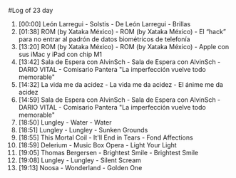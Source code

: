 #Log of 23 day

1. [00:00] León Larregui - Solstis - De León Larregui - Brillas
1. [01:38] ROM (by Xataka México) - ROM (by Xataka México) - El “hack” para no entrar al padrón de datos biométricos de telefonía
1. [13:20] ROM (by Xataka México) - ROM (by Xataka México) - Apple con sus iMac y iPad con chip M1
1. [13:42] Sala de Espera con AlvinSch - Sala de Espera con AlvinSch - DARIO VITAL - Comisario Pantera "La imperfección vuelve todo memorable"
1. [14:32] La vida me da acidez - La vida me da acidez - El ánime me da acidez
1. [14:59] Sala de Espera con AlvinSch - Sala de Espera con AlvinSch - DARIO VITAL - Comisario Pantera "La imperfección vuelve todo memorable"
1. [18:50] Lungley - Water - Water
1. [18:51] Lungley - Lungley - Sunken Grounds
1. [18:55] This Mortal Coil - It'll End in Tears - Fond Affections
1. [18:59] Delerium - Music Box Opera - Light Your Light
1. [19:05] Thomas Bergersen - Brightest Smile - Brightest Smile
1. [19:08] Lungley - Lungley - Silent Scream
1. [19:13] Noosa - Wonderland - Golden One
